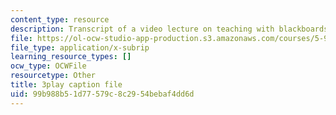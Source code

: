 ```yaml
---
content_type: resource
description: Transcript of a video lecture on teaching with blackboards and slides.
file: https://ol-ocw-studio-app-production.s3.amazonaws.com/courses/5-95j-teaching-college-level-science-and-engineering-spring-2009/99b988b51d77579c8c2954bebaf4dd6d_QcRteDU9Eco.vtt
file_type: application/x-subrip
learning_resource_types: []
ocw_type: OCWFile
resourcetype: Other
title: 3play caption file
uid: 99b988b5-1d77-579c-8c29-54bebaf4dd6d
---
```


